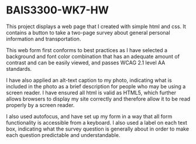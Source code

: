 # BAIS3300-WK7-HW

This project displays a web page that I created with simple html and css. It contains a button to take a two-page survey about general personal information and transportation.

This web form first conforms to best practices as I have selected a background and font color combination that has an adequate amount of contrast and can be easily viewed, and passes WCAG 2.1 level AA standards. 

I have also applied an alt-text caption to my photo, indicating what is included in the photo as a brief description for people who may be using a screen reader. I have ensured all html is valid as HTML5, which further allows browsers to display my site correctly and therefore allow it to be read properly by a screen reader.

I also used autofocus, and have set up my form in a way that all form functionality is accessible from a keyboard. I also used a label on each text box, indicating what the survey question is generally about in order to make each question predictable and understandable.